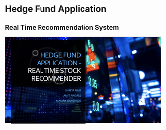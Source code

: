 # Hedge Fund Application 
## Real Time Recommendation System

![alt text](https://github.com/amitpingale92/Big-Data-Scala-Final-Project/blob/master/Images/logo.png "Logo Title")